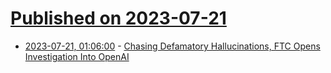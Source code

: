 # [Published on 2023-07-21](index.md)

* [2023-07-21, 01:06:00](https://soylentnews.org/article.pl?sid=23/07/20/0136258&from=rss) - [Chasing Defamatory Hallucinations, FTC Opens Investigation Into OpenAI](https://soylentnews.org/article.pl?sid=23/07/20/0136258&from=rss)
